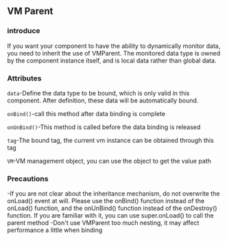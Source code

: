 ## VM Parent

### introduce 

If you want your component to have the ability to dynamically monitor data, you need to inherit the use of VMParent. The monitored data type is owned by the component instance itself, and is local data rather than global data.

### Attributes

`data`-Define the data type to be bound, which is only valid in this component. After definition, these data will be automatically bound.

`onBind()`-call this method after data binding is complete

`onUnBind()`-This method is called before the data binding is released

`tag`-The bound tag, the current vm instance can be obtained through this tag

`VM`-VM management object, you can use the object to get the value path

### Precautions

-If you are not clear about the inheritance mechanism, do not overwrite the onLoad() event at will. Please use the onBind() function instead of the onLoad() function, and the onUnBind() function instead of the onDestroy() function. If you are familiar with it, you can use super.onLoad() to call the parent method
-Don't use VMParent too much nesting, it may affect performance a little when binding
